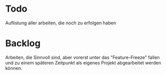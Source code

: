 # Todo

Auflistung aller arbeiten, die noch zu erfolgen haben


# Backlog

Arbeiten, die Sinnvoll sind, aber vorerst unter das "Feature-Freeze" fallen und zu einem späteren Zeitpunkt als eigenes Projekt abgearbeitet werden können.


